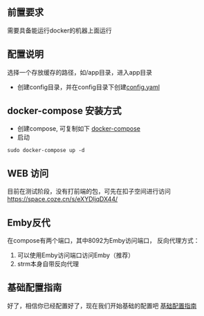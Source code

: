 
## 前置要求
需要具备能运行docker的机器上面运行


## 配置说明
选择一个存放缓存的路径，如/app目录，进入app目录
- 创建config目录，并在config目录下创建[config.yaml](./配置说明.md)

## docker-compose 安装方式
- 创建compose, 可复制如下
[docker-compose](./docker-compose.yml)
- 启动
```angular2html
sudo docker-compose up -d
```

## WEB 访问
目前在测试阶段，没有打前端的包，可先在扣子空间进行访问
https://space.coze.cn/s/eXYDljqDX44/


## Emby反代
在compose有两个端口，其中8092为Emby访问端口，
反向代理方式：
1. 可以使用Emby访问端口访问Emby（推荐）
2. strm本身自带反向代理


## 基础配置指南
好了，相信你已经配置好了，现在我们开始基础的配置吧
[基础配置指南](./其他/基础配置指南.md)

